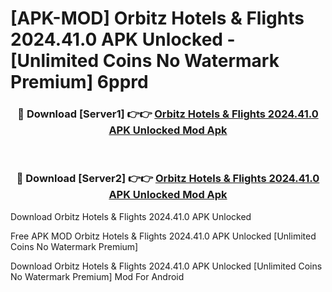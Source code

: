 # [APK-MOD] Orbitz Hotels & Flights 2024.41.0 APK Unlocked - [Unlimited Coins No Watermark Premium] 6pprd



<div align="center">
<h3>🔴 Download [Server1] 👉👉 <a href="https://momento.my/?title=Orbitz_Hotels_&_Flights_2024.41.0_APK_Unlocked">Orbitz Hotels & Flights 2024.41.0 APK Unlocked Mod Apk</a></h3><br>

<h3>🔴 Download [Server2] 👉👉 <a href="https://momento.my/?title=Orbitz_Hotels_&_Flights_2024.41.0_APK_Unlocked">Orbitz Hotels & Flights 2024.41.0 APK Unlocked Mod Apk</a></h3>
</div>



Download Orbitz Hotels & Flights 2024.41.0 APK Unlocked 

Free APK MOD Orbitz Hotels & Flights 2024.41.0 APK Unlocked [Unlimited Coins No Watermark Premium]

Download Orbitz Hotels & Flights 2024.41.0 APK Unlocked [Unlimited Coins No Watermark Premium] Mod For Android
